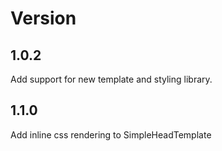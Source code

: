 # Version

## 1.0.2
Add support for new template and styling library.

## 1.1.0
Add inline css rendering to SimpleHeadTemplate
